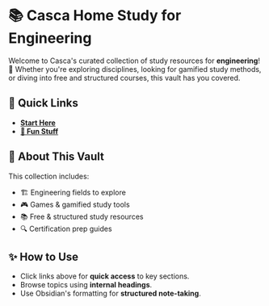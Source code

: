 # 📚 Casca Home Study for Engineering

Welcome to Casca's curated collection of study resources for **engineering**! 🚀 Whether you're exploring disciplines, looking for gamified study methods, or diving into free and structured courses, this vault has you covered.

## 🔗 Quick Links

- **[Start Here](https://your-github-username.github.io/your-repo-name/#-casca-home-study-for-engineering)**
- **[🎉 Fun Stuff](https://your-github-username.github.io/your-repo-name/#-fun-stuff-)**

## 📌 About This Vault

This collection includes:

- 🏗️ Engineering fields to explore
- 🎮 Games & gamified study tools
- 📚 Free & structured study resources
- 🔍 Certification prep guides

## ✨ How to Use

- Click links above for **quick access** to key sections.
- Browse topics using **internal headings**.
- Use Obsidian's formatting for **structured note-taking**.
